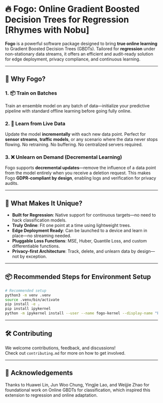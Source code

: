 # 🔥 Fogo: Online Gradient Boosted Decision Trees for Regression [Rhymes with Nobu]

**Fogo** is a powerful software package designed to bring **true online learning** to Gradient Boosted Decision Trees (GBDTs). Tailored for **regression** under non-stationary data streams, it offers an efficient and audit-ready solution for edge deployment, privacy compliance, and continuous learning.

---

## 🚀 Why Fogo?

### 1. 📦 Train on Batches
Train an ensemble model on any batch of data—initialize your predictive pipeline with standard offline learning before going fully online.

### 2. 🔁 Learn from Live Data
Update the model **incrementally** with each new data point. Perfect for **sensor streams**, **traffic models**, or any scenario where the data never stops flowing. No retraining. No buffering. No centralized servers required.

### 3. ❌ Unlearn on Demand (Decremental Learning)
Fogo supports **decremental updates**—remove the influence of a data point from the model entirely when you receive a deletion request. This makes Fogo **GDPR-compliant by design**, enabling logs and verification for privacy audits.

---

## 🧠 What Makes It Unique?

- **Built for Regression**: Native support for continuous targets—no need to hack classification models.
- **Truly Online**: Fit one point at a time using lightweight trees.
- **Edge Deployment Ready**: Can be launched to a device and learn in place—no streaming needed.
- **Pluggable Loss Functions**: MSE, Huber, Quantile Loss, and custom differentiable functions.
- **Privacy-first Architecture**: Track, delete, and unlearn data by design—not by exception.

---

## 📦 Recommended Steps for Environment Setup

```bash
# Recommended setup
python3 -m venv .venv
source .venv/bin/activate
pip install -e .
pip install ipykernel
python -m ipykernel install --user --name fogo-kernel --display-name "Python (Fogo)"
```



---

## 🛠 Contributing

We welcome contributions, feedback, and discussions!  
Check out `contributing.md` for more on how to get involved.

---

## 🙏 Acknowledgements

Thanks to Huawei Lin, Jun Woo Chung, Yingjie Lao, and Weijjie Zhao for foundational work on Online GBDTs for classification, which inspired this extension to regression and online adaptation.
